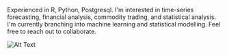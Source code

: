 Experienced in R, Python, Postgresql. I'm interested in time-series forecasting, financial analysis, commodity trading, and statistical analysis. I'm currently branching into machine learning and statistical modelling. Feel free to reach out to collaborate.

![Alt Text](https://media4.giphy.com/media/gVoBC0SuaHStq/giphy.gif)

